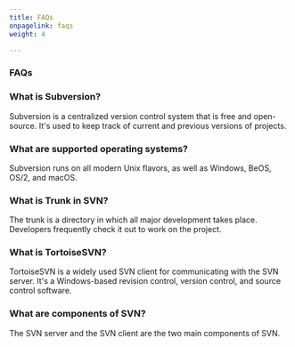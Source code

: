 ```yaml
---
title: FAQs
onpagelink: faqs
weight: 4

---
```


### **FAQs**

### What is Subversion?
Subversion is a centralized version control system that is free and open-source. It's used to keep track of current and previous versions of projects.
### What are supported operating systems?
Subversion runs on all modern Unix flavors, as well as Windows, BeOS, OS/2, and macOS.
### What is Trunk in SVN?
The trunk is a directory in which all major development takes place. Developers frequently check it out to work on the project.
### What is TortoiseSVN?
TortoiseSVN is a widely used SVN client for communicating with the SVN server. It's a Windows-based revision control, version control, and source control software.
### What are components of SVN?
The SVN server and the SVN client are the two main components of SVN.
